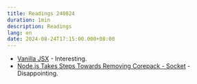 ```yaml
---
title: Readings 240824
duration: 1min
description: Readings
lang: en
date: 2024-08-24T17:15:00.000+08:00
---
```


- [Vanilla JSX](https://vanillajsx.com/) - Interesting.
- [Node.js Takes Steps Towards Removing Corepack - Socket](https://socket.dev/blog/node-js-takes-steps-towards-removing-corepack) - Disappointing.
